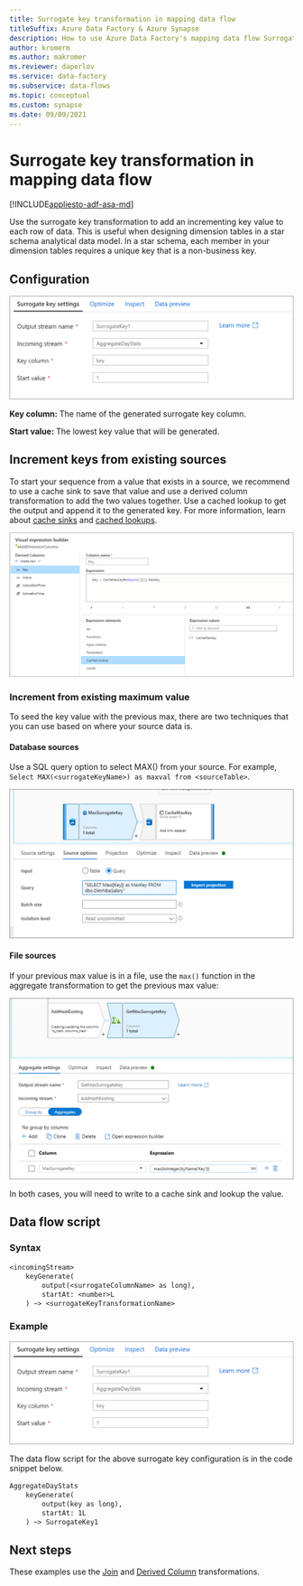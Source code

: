 ```yaml
---
title: Surrogate key transformation in mapping data flow 
titleSuffix: Azure Data Factory & Azure Synapse
description: How to use Azure Data Factory's mapping data flow Surrogate Key Transformation to generate sequential key values
author: kromerm
ms.author: makromer
ms.reviewer: daperlov
ms.service: data-factory
ms.subservice: data-flows
ms.topic: conceptual
ms.custom: synapse
ms.date: 09/09/2021
---
```


# Surrogate key transformation in mapping data flow 

[!INCLUDE[appliesto-adf-asa-md](includes/appliesto-adf-asa-md.md)]

Use the surrogate key transformation to add an incrementing key value to each row of data. This is useful when designing dimension tables in a star schema analytical data model. In a star schema, each member in your dimension tables requires a unique key that is a non-business key.

## Configuration

![Surrogate Key Transform](media/data-flow/surrogate.png "Surrogate Key Transformation")

**Key column:** The name of the generated surrogate key column.

**Start value:** The lowest key value that will be generated.

## Increment keys from existing sources

To start your sequence from a value that exists in a source, we recommend to use a cache sink to save that value and use a derived column transformation to add the two values together. Use a cached lookup to get the output and append it to the generated key. For more information, learn about [cache sinks](data-flow-sink.md#cache-sink) and [cached lookups](concepts-data-flow-expression-builder.md#cached-lookup).

![Surrogate Key lookup](media/data-flow/cached-lookup-example.png "Surrogate Key lookup")

### Increment from existing maximum value

To seed the key value with the previous max, there are two techniques that you can use based on where your source data is.

#### Database sources

Use a SQL query option to select MAX() from your source. For example, `Select MAX(<surrogateKeyName>) as maxval from <sourceTable>`.

![Surrogate Key Query](media/data-flow/surrogate-key-max-database.png "Surrogate Key Transformation Query")

#### File sources

If your previous max value is in a file, use the `max()` function in the aggregate transformation to get the previous max value:

![Surrogate Key File](media/data-flow/surrogate-key-max-file.png "Surrogate Key File")

In both cases, you will need to write to a cache sink and lookup the value. 


## Data flow script

### Syntax

```
<incomingStream> 
    keyGenerate(
        output(<surrogateColumnName> as long),
        startAt: <number>L
    ) ~> <surrogateKeyTransformationName>
```

### Example

![Surrogate Key Transform](media/data-flow/surrogate.png "Surrogate Key Transformation")

The data flow script for the above surrogate key configuration is in the code snippet below.

```
AggregateDayStats
    keyGenerate(
        output(key as long),
        startAt: 1L
    ) ~> SurrogateKey1
```

## Next steps

These examples use the [Join](data-flow-join.md) and [Derived Column](data-flow-derived-column.md) transformations.
